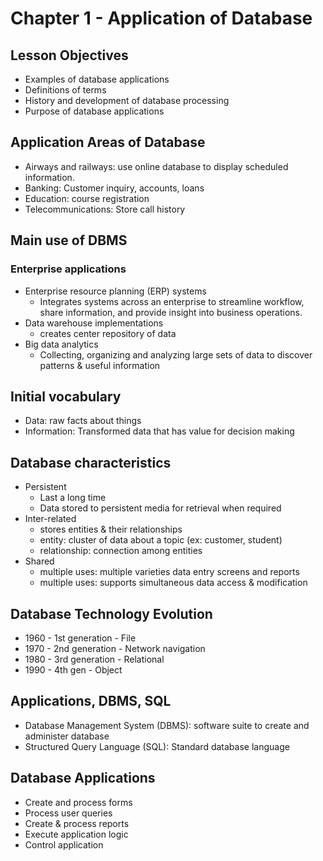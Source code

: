 # Chapter 1 - Application of Database

## Lesson Objectives

- Examples of database applications
- Definitions of terms
- History and development of database processing
- Purpose of database applications

## Application Areas of Database

- Airways and railways: use online database to display scheduled information.
- Banking: Customer inquiry, accounts, loans
- Education: course registration
- Telecommunications: Store call history

## Main use of DBMS

### Enterprise applications

- Enterprise resource planning (ERP) systems
  - Integrates systems across an enterprise to streamline workflow, share information, and provide insight into business operations.
- Data warehouse implementations
  - creates center repository of data
- Big data analytics
  - Collecting, organizing and analyzing large sets of data to discover patterns & useful information

## Initial vocabulary

- Data: raw facts about things
- Information: Transformed data that has value for decision making

## Database characteristics

- Persistent
  - Last a long time
  - Data stored to persistent media for retrieval when required
- Inter-related
  - stores entities & their relationships
  - entity: cluster of data about a topic (ex: customer, student)
  - relationship: connection among entities
- Shared
  - multiple uses: multiple varieties data entry screens and reports
  - multiple uses: supports simultaneous data access & modification

## Database Technology Evolution

- 1960 - 1st generation - File
- 1970 - 2nd generation - Network navigation
- 1980 - 3rd generation - Relational
- 1990 - 4th gen - Object

## Applications, DBMS, SQL

- Database Management System (DBMS): software suite to create and administer database
- Structured Query Language (SQL): Standard database language

## Database Applications

- Create and process forms
- Process user queries
- Create & process reports
- Execute application logic
- Control application

